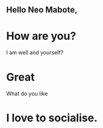 ## Hello Neo Mabote,  

# How are you?
I am well and yourself? 

# Great 
What do you like 

# I love to socialise. 
